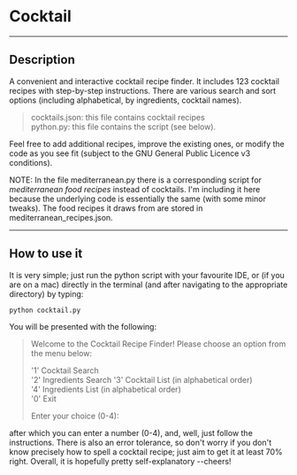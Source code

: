 # Cocktail

***

## Description

A convenient and interactive cocktail recipe finder. It includes 123 cocktail recipes with step-by-step instructions. There are various search and sort options (including alphabetical, by ingredients, cocktail names). 

> cocktails.json: this file contains cocktail recipes   
> python.py: this file contains the script (see below).

Feel free to add additional recipes, improve the existing ones, or modify the code as you see fit (subject to the GNU General Public Licence v3 conditions). 

NOTE: In the file mediterranean.py there is a corresponding script for *mediterranean food recipes* instead of cocktails. I'm including it here because the underlying code is essentially the same (with some minor tweaks). The food recipes it draws from are stored in mediterranean_recipes.json.

***

## How to use it

It is very simple; just run the python script with your favourite IDE, or (if you are on a mac) directly in the terminal (and after navigating to the appropriate directory) by typing:

`python cocktail.py`

You will be presented with the following:

> Welcome to the Cocktail Recipe Finder!
> Please choose an option from the menu below:
> 
> '1' Cocktail Search  
> '2' Ingredients Search
> '3' Cocktail List (in alphabetical order)  
> '4' Ingredients List (in alphabetical order)  
> '0' Exit  
>
> Enter your choice (0-4): 

after which you can enter a number (0-4), and, well, just follow the instructions. There is also an error tolerance, so don't worry if you don't know precisely how to spell a cocktail recipe; just aim to get it at least 70% right. Overall, it is hopefully pretty self-explanatory --cheers!
